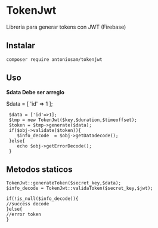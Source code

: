 TokenJwt  
===============

Libreria para generar tokens con JWT (Firebase)

## Instalar
```
composer require antoniosam/tokenjwt
```

## Uso

**$data Debe ser arreglo** 

$data = [ 'id' => 1 ];
```
 $data = ['id'=>1];
 $tmp = new TokenJwt($key,$duration,$timeoffset);
 $token = $tmp->generate($data);
 if($obj->validate($token)){
    $info_decode  = $obj->getDatadecode();
 }else{
    echo $obj->getErrorDecode();
 }

```
## Metodos staticos

```
TokenJwt::generateToken($secret_key,$data);
$info_decode = TokenJwt::validaToken($secret_key,$jwt);

if(!is_null($info_decode)){
//success decode
}else{
//error token
}
```
